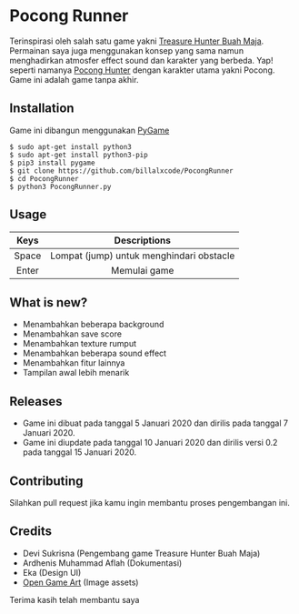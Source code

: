 # Pocong Runner

  Terinspirasi oleh salah satu game yakni [Treasure Hunter Buah Maja](http://ejournal.unikama.ac.id/index.php/jst/article/view/3683). Permainan saya juga menggunakan konsep yang sama namun menghadirkan atmosfer effect sound dan karakter yang berbeda. Yap! seperti namanya [Pocong Hunter](https://github.com/billalxcode/PocongRunner) dengan karakter utama yakni Pocong. Game ini adalah game tanpa akhir.

## Installation

Game ini dibangun menggunakan [PyGame](https://www.pygame.org)


```shell
$ sudo apt-get install python3
$ sudo apt-get install python3-pip
$ pip3 install pygame
$ git clone https://github.com/billalxcode/PocongRunner
$ cd PocongRunner
$ python3 PocongRunner.py
```

## Usage
| Keys  | Descriptions |
| :---: | :---: |
| Space | Lompat (jump) untuk menghindari obstacle |
| Enter | Memulai game |

## What is new?
- Menambahkan beberapa background 
- Menambahkan save score
- Menambahkan texture rumput
- Menambahkan beberapa sound effect
- Menambahkan fitur lainnya
- Tampilan awal lebih menarik

## Releases
- Game ini dibuat pada tanggal 5 Januari 2020 dan dirilis pada tanggal 7 Januari 2020.
- Game ini diupdate pada tanggal 10 Januari 2020 dan dirilis versi 0.2 pada tanggal 15 Januari 2020.

## Contributing
Silahkan pull request jika kamu ingin membantu proses pengembangan ini.

## Credits
- Devi Sukrisna (Pengembang game Treasure Hunter Buah Maja)
- Ardhenis Muhammad Aflah (Dokumentasi)
- Eka (Design UI)
- [Open Game Art](opengameart.org) (Image assets)

Terima kasih telah membantu saya
